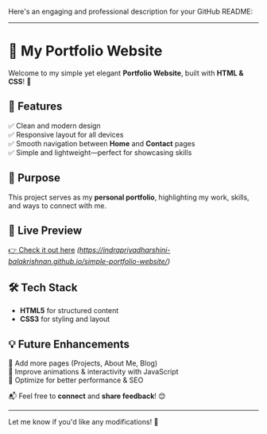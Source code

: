 Here's an engaging and professional description for your GitHub README:  

---

# 🌟 My Portfolio Website  

Welcome to my simple yet elegant **Portfolio Website**, built with **HTML & CSS**! 🚀  

## 📌 Features  
✅ Clean and modern design  
✅ Responsive layout for all devices  
✅ Smooth navigation between **Home** and **Contact** pages  
✅ Simple and lightweight—perfect for showcasing skills  

## 🎯 Purpose  
This project serves as my **personal portfolio**, highlighting my work, skills, and ways to connect with me.  

## 🔗 Live Preview  
[👉 Check it out here](#) *(https://indrapriyadharshini-balakrishnan.github.io/simple-portfolio-website/)*  

## 🛠️ Tech Stack  
- **HTML5** for structured content  
- **CSS3** for styling and layout  

## 💡 Future Enhancements  
🔹 Add more pages (Projects, About Me, Blog)  
🔹 Improve animations & interactivity with JavaScript  
🔹 Optimize for better performance & SEO  

📬 Feel free to **connect** and **share feedback**! 😊  

---

Let me know if you'd like any modifications! 🚀
